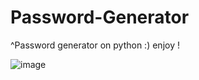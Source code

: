 # Password-Generator
^Password generator on python :) enjoy ! 

![image](https://user-images.githubusercontent.com/93951519/169828878-c7dee2c4-0a83-472f-975f-8c8509ca1ffc.png)
